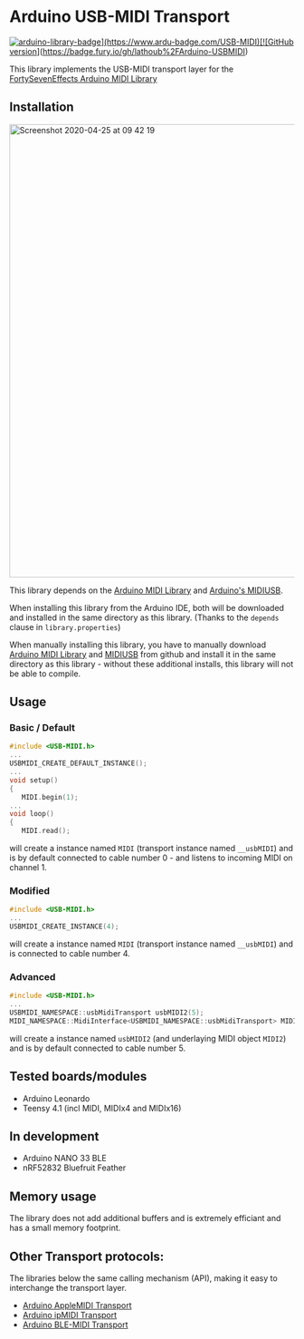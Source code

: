 # Arduino USB-MIDI Transport 
[![arduino-library-badge](https://www.ardu-badge.com/badge/USB-MIDI.svg?)](https://www.ardu-badge.com/USB-MIDI)[![GitHub version](https://badge.fury.io/gh/lathoub%2FArduino-USBMIDI.svg)](https://badge.fury.io/gh/lathoub%2FArduino-USBMIDI)

This library implements the USB-MIDI transport layer for the [FortySevenEffects Arduino MIDI Library](https://github.com/FortySevenEffects/arduino_midi_library) 

## Installation

<img width="800" alt="Screenshot 2020-04-25 at 09 42 19" src="https://user-images.githubusercontent.com/4082369/80274232-42810b80-86d9-11ea-94f6-643bf5ade5be.png">

This library depends on the [Arduino MIDI Library](https://github.com/FortySevenEffects/arduino_midi_library) and [Arduino's MIDIUSB](https://github.com/arduino-libraries/MIDIUSB).

When installing this library from the Arduino IDE, both will be downloaded and installed in the same directory as this library. (Thanks to the `depends` clause in `library.properties`)

When manually installing this library, you have to manually download [Arduino MIDI Library](https://github.com/FortySevenEffects/arduino_midi_library) and [MIDIUSB](https://github.com/arduino-libraries/MIDIUSB) from github and install it in the same directory as this library - without these additional installs, this library will not be able to compile. 

## Usage
### Basic / Default
```cpp
#include <USB-MIDI.h>
...
USBMIDI_CREATE_DEFAULT_INSTANCE();
...
void setup()
{
   MIDI.begin(1);
...
void loop()
{
   MIDI.read();
```
will create a instance named `MIDI` (transport instance named `__usbMIDI`) and is by default connected to cable number 0 - and listens to incoming MIDI on channel 1.

### Modified
```cpp
#include <USB-MIDI.h>
...
USBMIDI_CREATE_INSTANCE(4);
```
will create a instance named `MIDI` (transport instance named `__usbMIDI`) and is connected to cable number 4.

### Advanced
```cpp
#include <USB-MIDI.h>
...
USBMIDI_NAMESPACE::usbMidiTransport usbMIDI2(5);
MIDI_NAMESPACE::MidiInterface<USBMIDI_NAMESPACE::usbMidiTransport> MIDI2((USBMIDI_NAMESPACE::usbMidiTransport&)usbMIDI2);
```
will create a instance named `usbMIDI2` (and underlaying MIDI object `MIDI2`) and is by default connected to cable number 5.

## Tested boards/modules
- Arduino Leonardo
- Teensy 4.1 (incl MIDI, MIDIx4 and MIDIx16)

## In development
- Arduino NANO 33 BLE
- nRF52832 Bluefruit Feather

## Memory usage
The library does not add additional buffers and is extremely efficiant and has a small memory footprint.

## Other Transport protocols:
The libraries below  the same calling mechanism (API), making it easy to interchange the transport layer.
- [Arduino AppleMIDI Transport](https://github.com/lathoub/Arduino-AppleMIDI-Library)
- [Arduino ipMIDI  Transport](https://github.com/lathoub/Arduino-ipMIDI)
- [Arduino BLE-MIDI  Transport](https://github.com/lathoub/Arduino-BLE-MIDI)
